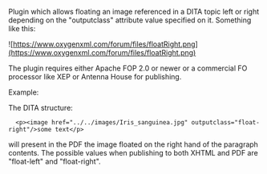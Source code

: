 Plugin which allows floating an image referenced in a DITA topic left or right depending on the "outputclass" attribute value specified on it.
Something like this:

![https://www.oxygenxml.com/forum/files/floatRight.png](https://www.oxygenxml.com/forum/files/floatRight.png)

The plugin requires either Apache FOP 2.0 or newer or a commercial FO processor like XEP or Antenna House for publishing.

Example:

The DITA structure:

      <p><image href="../../images/Iris_sanguinea.jpg" outputclass="float-right"/>some text</p>

will present in the PDF the image floated on the right hand of the paragraph contents.
The possible values when publishing to both XHTML and PDF are "float-left" and "float-right". 
